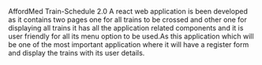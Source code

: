 AffordMed Train-Schedule 2.0
A react web application is been developed as it contains two pages one for all trains to be crossed and other one for  displaying all trains it has all the application related components and it is user friendly for all its menu option to be used.As this application 
which will be one of the most important application where it will have a register form and display the trains with its user details.
